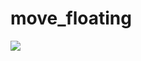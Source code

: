 # move_floating
[![](https://jitpack.io/v/raselkhan9560/move_floating.svg)](https://jitpack.io/#raselkhan9560/move_floating)
